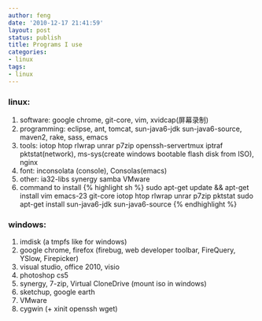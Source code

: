 ```yaml
---
author: feng
date: '2010-12-17 21:41:59'
layout: post
status: publish
title: Programs I use
categories:
- linux
tags:
- linux
---
```


### linux:

1.  software: google chrome, git-core, vim, xvidcap(屏幕录制)
2.  programming: eclipse, ant, tomcat, sun-java6-jdk
    sun-java6-source, maven2, rake, sass, emacs
3.  tools: iotop htop rlwrap unrar p7zip openssh-server﻿tmux
    iptraf pktstat(network), ms-sys(create windows bootable flash disk
    from ISO), nginx
4.  font: inconsolata (console), Consolas(emacs)
5.  other: ia32-libs synergy samba VMware
6.  command to install
{% highlight sh %}
   sudo apt-get update && apt-get install vim emacs-23 git-core iotop htop rlwrap unrar p7zip pktstat
   sudo apt-get install sun-java6-jdk sun-java6-source
{% endhighlight %}

### windows:

1.  imdisk (a tmpfs like for windows)
2.  google chrome, firefox (firebug, web developer toolbar,
    FireQuery, YSlow, Firepicker)
3.  visual studio, office 2010, visio
4.  photoshop cs5
5.  synergy, 7-zip, Virtual CloneDrive (mount iso in windows)
6.  sketchup, google earth
7.  VMware
8.  cygwin (+ xinit openssh wget)



